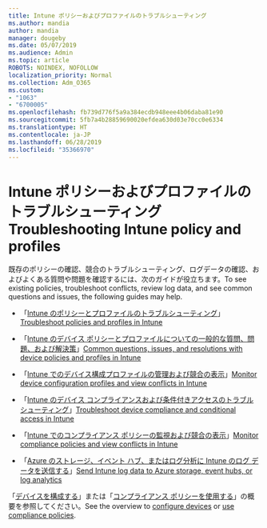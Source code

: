 ```yaml
---
title: Intune ポリシーおよびプロファイルのトラブルシューティング
ms.author: mandia
author: mandia
manager: dougeby
ms.date: 05/07/2019
ms.audience: Admin
ms.topic: article
ROBOTS: NOINDEX, NOFOLLOW
localization_priority: Normal
ms.collection: Adm_O365
ms.custom:
- "1063"
- "6700005"
ms.openlocfilehash: fb739d776f5a9a384ecdb948eee4b06daba81e90
ms.sourcegitcommit: 5fb7a4b28859690020efdea630d03e70cc0e6334
ms.translationtype: HT
ms.contentlocale: ja-JP
ms.lasthandoff: 06/28/2019
ms.locfileid: "35366970"
---
```

# <a name="troubleshooting-intune-policy-and-profiles"></a><span data-ttu-id="643a8-102">Intune ポリシーおよびプロファイルのトラブルシューティング</span><span class="sxs-lookup"><span data-stu-id="643a8-102">Troubleshooting Intune policy and profiles</span></span>

<span data-ttu-id="643a8-103">既存のポリシーの確認、競合のトラブルシューティング、ログデータの確認、およびよくある質問や問題を確認するには、次のガイドが役立ちます。</span><span class="sxs-lookup"><span data-stu-id="643a8-103">To see existing policies, troubleshoot conflicts, review log data, and see common questions and issues, the following guides may help.</span></span>

- <span data-ttu-id="643a8-104">「[Intune のポリシーとプロファイルのトラブルシューティング](https://docs.microsoft.com/intune/troubleshoot-policies-in-microsoft-intune)」</span><span class="sxs-lookup"><span data-stu-id="643a8-104">[Troubleshoot policies and profiles in Intune](https://docs.microsoft.com/intune/troubleshoot-policies-in-microsoft-intune)</span></span>

- <span data-ttu-id="643a8-105">「[Intune のデバイス ポリシーとプロファイルについての一般的な質問、問題、および解決策](https://docs.microsoft.com/intune/device-profile-troubleshoot)」</span><span class="sxs-lookup"><span data-stu-id="643a8-105">[Common questions, issues, and resolutions with device policies and profiles in Intune](https://docs.microsoft.com/intune/device-profile-troubleshoot)</span></span>

- <span data-ttu-id="643a8-106">「[Intune でのデバイス構成プロファイルの管理および競合の表示](https://docs.microsoft.com/intune/device-profile-monitor)」</span><span class="sxs-lookup"><span data-stu-id="643a8-106">[Monitor device configuration profiles and view conflicts in Intune](https://docs.microsoft.com/intune/device-profile-monitor)</span></span>

- <span data-ttu-id="643a8-107">「[Intune のデバイス コンプライアンスおよび条件付きアクセスのトラブルシューティング](https://docs.microsoft.com/intune/troubleshoot-conditional-access)」</span><span class="sxs-lookup"><span data-stu-id="643a8-107">[Troubleshoot device compliance and conditional access in Intune](https://docs.microsoft.com/intune/troubleshoot-conditional-access)</span></span>

- <span data-ttu-id="643a8-108">「[Intune でのコンプライアンス ポリシーの監視および競合の表示](https://docs.microsoft.com/intune/compliance-policy-monitor)」</span><span class="sxs-lookup"><span data-stu-id="643a8-108">[Monitor compliance policies and view conflicts in Intune](https://docs.microsoft.com/intune/compliance-policy-monitor)</span></span>

- <span data-ttu-id="643a8-109">「[Azure のストレージ、イベント ハブ、またはログ分析に Intune のログ データを送信する](https://docs.microsoft.com/intune/review-logs-using-azure-monitor)」</span><span class="sxs-lookup"><span data-stu-id="643a8-109">[Send Intune log data to Azure storage, event hubs, or log analytics](https://docs.microsoft.com/intune/review-logs-using-azure-monitor)</span></span>

<span data-ttu-id="643a8-110">「[デバイスを構成する](https://docs.microsoft.com/intune/device-profiles)」または「[コンプライアンス ポリシーを使用する](https://docs.microsoft.com/intune/device-compliance-get-started)」の概要を参照してください。</span><span class="sxs-lookup"><span data-stu-id="643a8-110">See the overview to [configure devices](https://docs.microsoft.com/intune/device-profiles) or [use compliance policies](https://docs.microsoft.com/intune/device-compliance-get-started).</span></span>